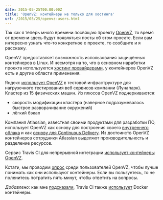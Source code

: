 ```yaml
---
date: 2015-05-25T00:00:00Z
title: 'OpenVZ: контейнеры не только для хостинга'
url: /2015/05/25/openvz-users.html
---
```


Так как я теперь много времени посвящаю проекту [OpenVZ](https://openvz.org/),
то время от времени здесь будут появляться посты об этом проекте. Если вам
интересно узнать что-то конкретное о проекте, то сообщите и я расскажу.

OpenVZ предоставляет возможность использования защищённых контейнеров в Linux.
И несмотря на то, что в основном наработки проекта
используются [хостинг провайдерами](http://openvz.org/Hosting_providers),
у контейнеров OpenVZ есть и другие области применения.

Яндекс [использует OpenVZ](http://www.slideshare.net/profyclub/ss-5815331)
в тестовой инфраструктуре для нагрузочного тестирования веб сервисов компании (Лунапарк).
Кластер из 15 физических машин. Из плюсов OpenVZ подчеркиваются:

- скорость модификации кластера (наверное подразумевалось быстрое разворачивание окружений)
- лёгкий бэкап

Компания Atlassian, известная своими продуктами
для разработки ПО, использует OpenVZ как основу для построения своего
[внутреннего облака](http://www.slideshare.net/GoAtlassian/inside-the-atlassian-ondemand-private-cloud)
и как [основу для Continuous Delivery](http://www.slideshare.net/PuppetLabs/1-m-pluginspuppetcamptokyo2014). Из достоинств OpenVZ контейнеров сотрудники Atlassian
выделяют производительность и разделение ресурсов.

Сервис Travis CI для непрерывной интеграции [использует контейнеры OpenVZ](http://changelog.travis-ci.com/post/45177235333/builds-now-running-on-openvz).

Кстати, мы проводим [опрос](http://goo.gl/forms/orYmy0SjFB) среди пользователей
OpenVZ, чтобы лучше понимать как они используют контейнеры. Если вы
пользуетесь, то не поленитесь потратить пять минут, чтобы ответить на вопросы.

*Добавлено:* как мне [подсказали](https://twitter.com/dchest/status/602762017666113536), Travis CI также [использует](http://blog.travis-ci.com/2014-12-17-faster-builds-with-container-based-infrastructure/) Docker контейнеры.
